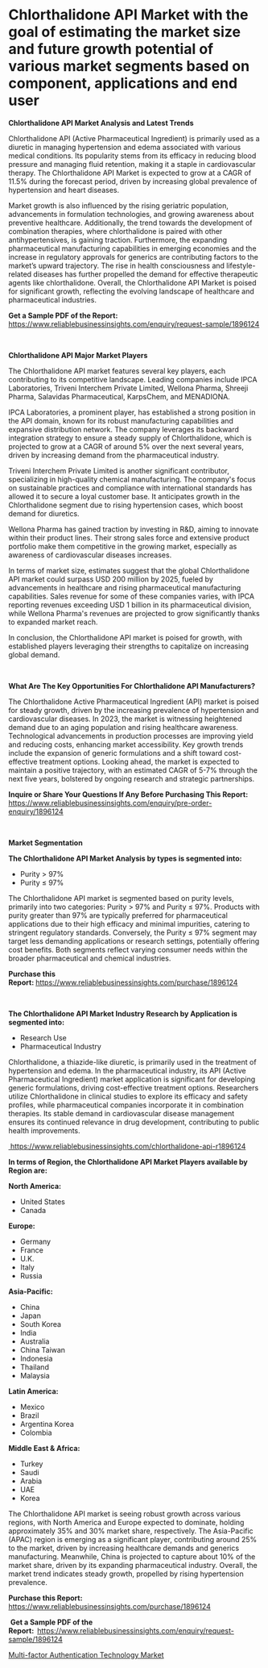 <p><h1>Chlorthalidone API Market with the goal of estimating the market size and future growth potential of various market segments based on component, applications and end user</h1></p><p><strong>Chlorthalidone API Market Analysis and Latest Trends</strong></p>
<p><p>Chlorthalidone API (Active Pharmaceutical Ingredient) is primarily used as a diuretic in managing hypertension and edema associated with various medical conditions. Its popularity stems from its efficacy in reducing blood pressure and managing fluid retention, making it a staple in cardiovascular therapy. The Chlorthalidone API Market is expected to grow at a CAGR of 11.5% during the forecast period, driven by increasing global prevalence of hypertension and heart diseases.</p><p>Market growth is also influenced by the rising geriatric population, advancements in formulation technologies, and growing awareness about preventive healthcare. Additionally, the trend towards the development of combination therapies, where chlorthalidone is paired with other antihypertensives, is gaining traction. Furthermore, the expanding pharmaceutical manufacturing capabilities in emerging economies and the increase in regulatory approvals for generics are contributing factors to the market’s upward trajectory. The rise in health consciousness and lifestyle-related diseases has further propelled the demand for effective therapeutic agents like chlorthalidone. Overall, the Chlorthalidone API Market is poised for significant growth, reflecting the evolving landscape of healthcare and pharmaceutical industries.</p></p>
<p><strong>Get a Sample PDF of the Report:&nbsp;</strong> <a href="https://www.reliablebusinessinsights.com/enquiry/request-sample/1896124?utm_campaign=1674&utm_medium=2&utm_source=Github&utm_content=ia&utm_term=13012025&utm_id=chlorthalidone-api">https://www.reliablebusinessinsights.com/enquiry/request-sample/1896124</a></p>
<p>&nbsp;</p>
<p><strong>Chlorthalidone API Major Market Players</strong></p>
<p><p>The Chlorthalidone API market features several key players, each contributing to its competitive landscape. Leading companies include IPCA Laboratories, Triveni Interchem Private Limited, Wellona Pharma, Shreeji Pharma, Salavidas Pharmaceutical, KarpsChem, and MENADIONA. </p><p>IPCA Laboratories, a prominent player, has established a strong position in the API domain, known for its robust manufacturing capabilities and expansive distribution network. The company leverages its backward integration strategy to ensure a steady supply of Chlorthalidone, which is projected to grow at a CAGR of around 5% over the next several years, driven by increasing demand from the pharmaceutical industry.</p><p>Triveni Interchem Private Limited is another significant contributor, specializing in high-quality chemical manufacturing. The company's focus on sustainable practices and compliance with international standards has allowed it to secure a loyal customer base. It anticipates growth in the Chlorthalidone segment due to rising hypertension cases, which boost demand for diuretics.</p><p>Wellona Pharma has gained traction by investing in R&D, aiming to innovate within their product lines. Their strong sales force and extensive product portfolio make them competitive in the growing market, especially as awareness of cardiovascular diseases increases.</p><p>In terms of market size, estimates suggest that the global Chlorthalidone API market could surpass USD 200 million by 2025, fueled by advancements in healthcare and rising pharmaceutical manufacturing capabilities. Sales revenue for some of these companies varies, with IPCA reporting revenues exceeding USD 1 billion in its pharmaceutical division, while Wellona Pharma's revenues are projected to grow significantly thanks to expanded market reach.</p><p>In conclusion, the Chlorthalidone API market is poised for growth, with established players leveraging their strengths to capitalize on increasing global demand.</p></p>
<p>&nbsp;</p>
<p><strong>What Are The Key Opportunities For Chlorthalidone API Manufacturers?</strong></p>
<p><p>The Chlorthalidone Active Pharmaceutical Ingredient (API) market is poised for steady growth, driven by the increasing prevalence of hypertension and cardiovascular diseases. In 2023, the market is witnessing heightened demand due to an aging population and rising healthcare awareness. Technological advancements in production processes are improving yield and reducing costs, enhancing market accessibility. Key growth trends include the expansion of generic formulations and a shift toward cost-effective treatment options. Looking ahead, the market is expected to maintain a positive trajectory, with an estimated CAGR of 5-7% through the next five years, bolstered by ongoing research and strategic partnerships.</p></p>
<p><strong>Inquire or Share Your Questions If Any Before Purchasing This Report:</strong> <a href="https://www.reliablebusinessinsights.com/enquiry/pre-order-enquiry/1896124?utm_campaign=1674&utm_medium=2&utm_source=Github&utm_content=ia&utm_term=13012025&utm_id=chlorthalidone-api">https://www.reliablebusinessinsights.com/enquiry/pre-order-enquiry/1896124</a></p>
<p>&nbsp;</p>
<p><strong>Market Segmentation</strong></p>
<p><strong>The Chlorthalidone API Market Analysis by types is segmented into:</strong></p>
<p><ul><li>Purity > 97%</li><li>Purity ≤ 97%</li></ul></p>
<p><p>The Chlorthalidone API market is segmented based on purity levels, primarily into two categories: Purity > 97% and Purity ≤ 97%. Products with purity greater than 97% are typically preferred for pharmaceutical applications due to their high efficacy and minimal impurities, catering to stringent regulatory standards. Conversely, the Purity ≤ 97% segment may target less demanding applications or research settings, potentially offering cost benefits. Both segments reflect varying consumer needs within the broader pharmaceutical and chemical industries.</p></p>
<p><strong>Purchase this Report:&nbsp;</strong><a href="https://www.reliablebusinessinsights.com/purchase/1896124?utm_campaign=1674&utm_medium=2&utm_source=Github&utm_content=ia&utm_term=13012025&utm_id=chlorthalidone-api">https://www.reliablebusinessinsights.com/purchase/1896124</a></p>
<p>&nbsp;</p>
<p><strong>The Chlorthalidone API Market Industry Research by Application is segmented into:</strong></p>
<p><ul><li>Research Use</li><li>Pharmaceutical Industry</li></ul></p>
<p><p>Chlorthalidone, a thiazide-like diuretic, is primarily used in the treatment of hypertension and edema. In the pharmaceutical industry, its API (Active Pharmaceutical Ingredient) market application is significant for developing generic formulations, driving cost-effective treatment options. Researchers utilize Chlorthalidone in clinical studies to explore its efficacy and safety profiles, while pharmaceutical companies incorporate it in combination therapies. Its stable demand in cardiovascular disease management ensures its continued relevance in drug development, contributing to public health improvements.</p></p>
<p><a href="https://www.reliablebusinessinsights.com/chlorthalidone-api-r1896124?utm_campaign=1674&utm_medium=2&utm_source=Github&utm_content=ia&utm_term=13012025&utm_id=chlorthalidone-api">&nbsp;https://www.reliablebusinessinsights.com/chlorthalidone-api-r1896124</a></p>
<p><strong>In terms of Region, the Chlorthalidone API Market Players available by Region are:</strong></p>
<p>
    <p> <strong> North America: </strong>
        <ul>
            <li>United States</li>
            <li>Canada</li>
        </ul>
        </p> 
    <p> <strong> Europe: </strong>
        <ul>
            <li>Germany</li>
            <li>France</li>
            <li>U.K.</li>
            <li>Italy</li>
            <li>Russia</li>
        </ul>
        </p> 
    <p> <strong> Asia-Pacific: </strong>
        <ul>
            <li>China</li>
            <li>Japan</li>
            <li>South Korea</li>
            <li>India</li>
            <li>Australia</li>
            <li>China Taiwan</li>
            <li>Indonesia</li>
            <li>Thailand</li>
            <li>Malaysia</li>
        </ul>
        </p> 
    <p> <strong> Latin America: </strong>
        <ul>
            <li>Mexico</li>
            <li>Brazil</li>
            <li>Argentina Korea</li>
            <li>Colombia</li>
        </ul>
        </p> 
    <p> <strong> Middle East & Africa: </strong>
        <ul>
            <li>Turkey</li>
            <li>Saudi</li>
            <li>Arabia</li>
            <li>UAE</li>
            <li>Korea</li>
        </ul>
    </p>
    </p>
<p><p>The Chlorthalidone API market is seeing robust growth across various regions, with North America and Europe expected to dominate, holding approximately 35% and 30% market share, respectively. The Asia-Pacific (APAC) region is emerging as a significant player, contributing around 25% to the market, driven by increasing healthcare demands and generics manufacturing. Meanwhile, China is projected to capture about 10% of the market share, driven by its expanding pharmaceutical industry. Overall, the market trend indicates steady growth, propelled by rising hypertension prevalence.</p></p>
<p><strong>Purchase this Report: </strong><a href="https://www.reliablebusinessinsights.com/purchase/1896124?utm_campaign=1674&utm_medium=2&utm_source=Github&utm_content=ia&utm_term=13012025&utm_id=chlorthalidone-api">https://www.reliablebusinessinsights.com/purchase/1896124</a></p>
<p>&nbsp;<strong>Get a Sample PDF of the Report:&nbsp;&nbsp;</strong><a href="https://www.reliablebusinessinsights.com/enquiry/request-sample/1896124?utm_campaign=1674&utm_medium=2&utm_source=Github&utm_content=ia&utm_term=13012025&utm_id=chlorthalidone-api">https://www.reliablebusinessinsights.com/enquiry/request-sample/1896124</a></p>
<p><strong></strong></p>
<p><p><a href="https://github.com/mookiesville/Market-Research-Report-List-1/blob/main/multi-factor-authentication-technology-market.md?utm_campaign=1674&utm_medium=2&utm_source=Github&utm_content=ia&utm_term=13012025&utm_id=chlorthalidone-api">Multi-factor Authentication Technology Market</a></p></p>